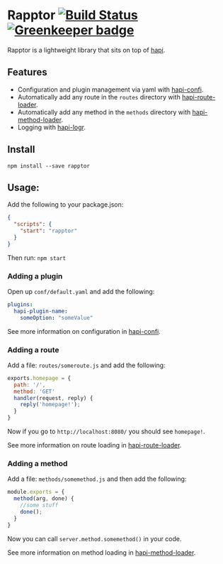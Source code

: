 # Rapptor [![Build Status](https://travis-ci.org/firstandthird/rapptor.svg?branch=master)](https://travis-ci.org/firstandthird/rapptor) [![Greenkeeper badge](https://badges.greenkeeper.io/firstandthird/rapptor.svg)](https://greenkeeper.io/)

Rapptor is a lightweight library that sits on top of [hapi](http://hapijs.com).

## Features

* Configuration and plugin management via yaml with [hapi-confi](https://github.com/firstandthird/hapi-confi).
* Automatically add any route in the `routes` directory with [hapi-route-loader](https://github.com/firstandthird/hapi-route-loader).
* Automatically add any method in the `methods` directory with [hapi-method-loader](https://github.com/firstandthird/hapi-method-loader).
* Logging with [hapi-logr](https://github.com/firstandthird/hapi-logr).

## Install

`npm install --save rapptor`

## Usage:

Add the following to your package.json:

```json
{
  "scripts": {
    "start": "rapptor"
  }
}
```

Then run: `npm start`

### Adding a plugin

Open up `conf/default.yaml` and add the following:

```yaml
plugins:
  hapi-plugin-name:
    someOption: "someValue"
```

See more information on configuration in [hapi-confi](https://github.com/firstandthird/hapi-confi).

### Adding a route

Add a file: `routes/someroute.js` and add the following:

```javascript
exports.homepage = {
  path: '/',
  method: 'GET'
  handler(request, reply) {
    reply('homepage!');
  }
}
```

Now if you go to `http://localhost:8080/` you should see `homepage!`.

See more information on route loading in [hapi-route-loader](https://github.com/firstandthird/hapi-route-loader).

### Adding a method

Add a file: `methods/somemethod.js` and then add the following:

```javascript
module.exports = {
  method(arg, done) {
    //some stuff
    done();
  }
}
```

Now you can call `server.method.somemethod()` in your code.

See more information on method loading in [hapi-method-loader](https://github.com/firstandthird/hapi-method-loader).
